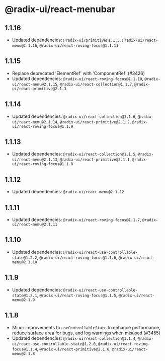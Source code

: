 # @radix-ui/react-menubar

## 1.1.16

- Updated dependencies: `@radix-ui/primitive@1.1.3`, `@radix-ui/react-menu@2.1.16`, `@radix-ui/react-roving-focus@1.1.11`

## 1.1.15

- Replace deprecated 'ElementRef' with 'ComponentRef' (#3426)
- Updated dependencies: `@radix-ui/react-roving-focus@1.1.10`, `@radix-ui/react-menu@2.1.15`, `@radix-ui/react-collection@1.1.7`, `@radix-ui/react-primitive@2.1.3`

## 1.1.14

- Updated dependencies: `@radix-ui/react-collection@1.1.6`, `@radix-ui/react-menu@2.1.14`, `@radix-ui/react-primitive@2.1.2`, `@radix-ui/react-roving-focus@1.1.9`

## 1.1.13

- Updated dependencies: `@radix-ui/react-collection@1.1.5`, `@radix-ui/react-menu@2.1.13`, `@radix-ui/react-primitive@2.1.1`, `@radix-ui/react-roving-focus@1.1.8`

## 1.1.12

- Updated dependencies: `@radix-ui/react-menu@2.1.12`

## 1.1.11

- Updated dependencies: `@radix-ui/react-roving-focus@1.1.7`, `@radix-ui/react-menu@2.1.11`

## 1.1.10

- Updated dependencies: `@radix-ui/react-use-controllable-state@1.2.2`, `@radix-ui/react-roving-focus@1.1.6`, `@radix-ui/react-menu@2.1.10`

## 1.1.9

- Updated dependencies: `@radix-ui/react-use-controllable-state@1.2.1`, `@radix-ui/react-roving-focus@1.1.5`, `@radix-ui/react-menu@2.1.9`

## 1.1.8

- Minor improvements to `useControllableState` to enhance performance, reduce surface area for bugs, and log warnings when misused (#3455)
- Updated dependencies: `@radix-ui/react-collection@1.1.4`, `@radix-ui/react-use-controllable-state@1.2.0`, `@radix-ui/react-roving-focus@1.1.4`, `@radix-ui/react-primitive@2.1.0`, `@radix-ui/react-menu@2.1.8`
